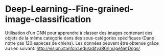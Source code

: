 # Deep-Learning--Fine-grained-image-classification

Utilisation d'un CNN pour apprendre à classer des
images contenant des objets de la même catégorie dans des sous-catégories spécifiques
(Dans notre cas 120 espèces de chiens). Les données peuvent être obtenue grâce au lien
suivant: 
http://vision.stanford.edu/aditya86/ImageNetDogs/

